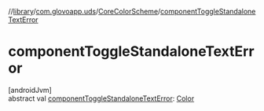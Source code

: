 //[library](../../../index.md)/[com.glovoapp.uds](../index.md)/[CoreColorScheme](index.md)/[componentToggleStandaloneTextError](component-toggle-standalone-text-error.md)

# componentToggleStandaloneTextError

[androidJvm]\
abstract val [componentToggleStandaloneTextError](component-toggle-standalone-text-error.md): [Color](https://developer.android.com/reference/kotlin/androidx/compose/ui/graphics/Color.html)

